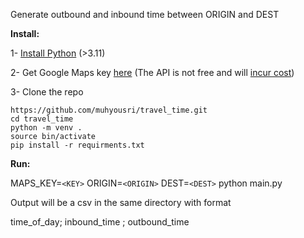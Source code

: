 Generate outbound and inbound time between ORIGIN and DEST

**Install:**

1- [Install Python](https://realpython.com/installing-python/) (>3.11)

2- Get Google Maps key [here](https://developers.google.com/maps/third-party-platforms/wordpress/generate-api-key) (The API is not free and will [incur cost](https://mapsplatform.google.com/pricing/))

3- Clone the repo

```git
https://github.com/muhyousri/travel_time.git
cd travel_time
python -m venv .
source bin/activate
pip install -r requirments.txt
```

**Run:**

MAPS_KEY=`<KEY>` ORIGIN=`<ORIGIN>` DEST=`<DEST>` python main.py

Output will be a csv in the same directory with format

time_of_day; inbound_time ; outbound_time
